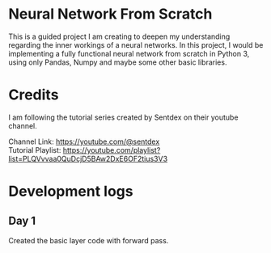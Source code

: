 # Neural Network From Scratch

This is a guided project I am creating to deepen my understanding regarding the inner workings of a neural networks. In this project, I would be implementing a fully functional neural network from scratch in Python 3, using only Pandas, Numpy and maybe some other basic libraries.

# Credits

I am following the tutorial series created by Sentdex on their youtube channel.

Channel Link: https://youtube.com/@sentdex \
Tutorial Playlist: https://youtube.com/playlist?list=PLQVvvaa0QuDcjD5BAw2DxE6OF2tius3V3

# Development logs

## Day 1

Created the basic layer code with forward pass.
